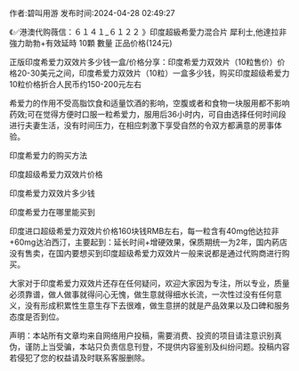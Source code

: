 <p>作者:碧叫用游 发布时间:2024-04-28 02:49:27</p>
<p>《✅港澳代购薇信：６１４１_６１２２ 》印度超級希愛力混合片 犀利士,他達拉非 強力助勃+有效延時 10顆 數量 正品价格(124元) </p>
									<p>正版印度希爱力双效片多少钱一盒/价格分享：印度希爱力双效片（10粒售价）价格20-30美元之间，印度希爱力双效片（10粒）一盒多少钱，购买印度超级希爱力10粒价格折合人民币约150-200元左右</p><p>希爱力的作用不受高脂饮食和适量饮酒的影响，空腹或者和食物一块服用都不影响药效;可在觉得方便时口服一粒希爱力，服用后36小时内，可自由选择任何时间段进行夫妻生活，没有时间压力，在相应刺激下享受自然的令双方都满意的房事体验。</p><p></p><p></p><p>印度希爱力的购买方法</p><p>印度超级希爱力双效片价格</p><p>印度希爱力双效片多少钱</p><p>印度希爱力在哪里能买到</p><p>印度进口超级希爱力双效片价格160块钱RMB左右，每一粒含有40mg他达拉非+60mg达泊西汀，主要起到：延长时间+增硬效果，保质期统一为2年，国内葯店没有售卖，在国内要想买到印度超级希爱力双效片一般来说都是通过代购商进行购买。</p><p>大家对于印度希爱力双效片还存在任何疑问，欢迎大家因为专注，所以专业，质量必须靠谱，做人做事就得问心无愧，做生意就得细水长流，一次性过没有任何意义，没有形成积累性生意生存下去很难，做生意拼的就是产品效果以及口碑和服务态度是否到位。</p>				声明：本站所有文章均来自网络用户投稿，需要消费、投资的项目请注意识别真伪，谨防上当受骗，本站只负责信息刊登，不提供内容鉴别及纠纷问题。投稿内容若侵犯了您的权益请及时联系客服删除。				
